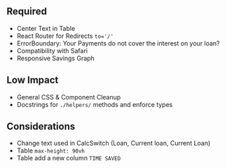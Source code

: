 ## Required
- Center Text in Table
- React Router for Redirects `to='/'`
- ErrorBoundary: Your Payments do not cover the interest on your loan?
- Compatibility with Safari
- Responsive Savings Graph

## Low Impact
- General CSS & Component Cleanup
- Docstrings for `./helpers/` methods and enforce types

## Considerations
- Change text used in CalcSwitch (Loan, Current loan, Current Loan)
- Table `max-height: 90vh`
- Table add a new column  `TIME SAVED`